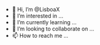 - 👋 Hi, I’m @LisboaX
- 👀 I’m interested in ...
- 🌱 I’m currently learning ...
- 💞️ I’m looking to collaborate on ...
- 📫 How to reach me ...

<!---
LisboaX/LisboaX is a ✨ special ✨ repository because its `README.md` (this file) appears on your GitHub profile.
You can click the Preview link to take a look at your changes.
--->
